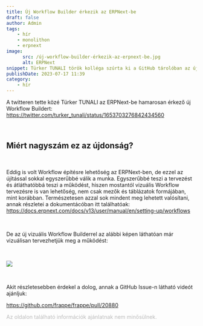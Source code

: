 ```yaml
---
title: Új Workflow Builder érkezik az ERPNext-be
draft: false
author: Admin
tags:
    - hír
    - monolithon
    - erpnext
image:
      src: /új-workflow-builder-érkezik-az-erpnext-be.jpg
      alt: ERPNext
snippet: Türker TUNALI török kolléga szúrta ki a GitHub tárolóban az új Workflow Buildert.
publishDate: 2023-07-17 11:39
category:
    - hír
---
```


<p>A twitteren tette közé Türker TUNALI az ERPNext-be hamarosan érkező új Workflow Buildert: <a href="https://twitter.com/turker_tunali/status/1653703276842434560" rel="noopener noreferrer">https://twitter.com/turker_tunali/status/1653703276842434560</a></p><p><br></p><h2>Miért nagyszám ez az újdonság?</h2><p><br></p><p>Eddig is volt Workflow építésre lehetőség az ERPNext-ben, de ezzel az újítással sokkal egyszerűbbé válik a munka. Egyszerűbbé teszi a tervezést és átláthatóbbá teszi a működést, hiszen mostantól vizuális Workflow tervezésre is van lehetőség, nem csak mezők és táblázatok formájában, mint korábban. Természetesen azzal sok mindent meg lehetett valósítani, annak részletei a dokumentácóban itt találhatóak: <a href="https://docs.erpnext.com/docs/v13/user/manual/en/setting-up/workflows" rel="noopener noreferrer">https://docs.erpnext.com/docs/v13/user/manual/en/setting-up/workflows</a></p><p><br></p><p>De az új vizuális Workflow Builderrel az alábbi képen láthatóan már vizuálisan tervezhetjük meg a működést:</p><p><br></p><p><img src="/files/ERPNext-new-workflow-builder-01.jpg"></p><p><br></p><p>Akit részletesebben érdekel a dolog, annak a GitHub Issue-n látható videót ajánljuk:</p><p><a href="https://github.com/frappe/frappe/pull/20880" rel="noopener noreferrer">https://github.com/frappe/frappe/pull/20880</a></p>

<p><span style="color: rgb(187, 187, 187);">Az oldalon található információk ajánlatnak nem minősülnek. </span></p>


